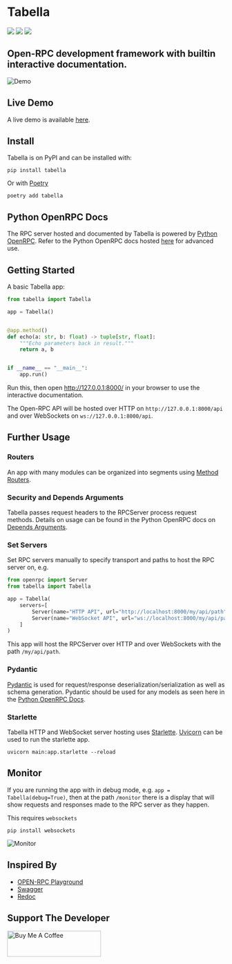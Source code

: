# Tabella

![](https://img.shields.io/badge/License-ApacheV2-blue.svg)
![](https://img.shields.io/badge/code%20style-black-000000.svg)
![](https://img.shields.io/pypi/v/tabella.svg)

## Open-RPC development framework with builtin interactive documentation.

![Demo](https://gitlab.com/mburkard/tabella/-/raw/main/docs/demo.png)

## Live Demo

A live demo is available [here](https://tabella.burkard.cloud/).

## Install

Tabella is on PyPI and can be installed with:

```shell
pip install tabella
```

Or with [Poetry](https://python-poetry.org/)

```shell
poetry add tabella
```

## Python OpenRPC Docs

The RPC server hosted and documented by Tabella is powered
by [Python OpenRPC](https://gitlab.com/mburkard/openrpc). Refer to the Python OpenRPC
docs hosted [here](https://python-openrpc.burkard.cloud/) for advanced use.

## Getting Started

A basic Tabella app:

```python
from tabella import Tabella

app = Tabella()


@app.method()
def echo(a: str, b: float) -> tuple[str, float]:
    """Echo parameters back in result."""
    return a, b


if __name__ == "__main__":
    app.run()
```

Run this, then open http://127.0.0.1:8000/ in your browser to use the interactive
documentation.

The Open-RPC API will be hosted over HTTP on `http://127.0.0.1:8000/api` and over
WebSockets on `ws://127.0.0.1:8000/api`.

## Further Usage

### Routers

An app with many modules can be organized into segments
using [Method Routers](https://python-openrpc.burkard.cloud/method_routers).

### Security and Depends Arguments

Tabella passes request headers to the RPCServer process request methods. Details on
usage can be found in the Python OpenRPC docs on
[Depends Arguments](https://python-openrpc.burkard.cloud/security).

### Set Servers

Set RPC servers manually to specify transport and paths to host the RPC server on, e.g.

```python
from openrpc import Server
from tabella import Tabella

app = Tabella(
    servers=[
        Server(name="HTTP API", url="http://localhost:8000/my/api/path"),
        Server(name="WebSocket API", url="ws://localhost:8000/my/api/path"),
    ]
)
```

This app will host the RPCServer over HTTP and over WebSockets with the
path `/my/api/path`.

### Pydantic

[Pydantic](https://docs.pydantic.dev/latest/) is used for request/response
deserialization/serialization as well as schema generation. Pydantic should be used for
any models as seen here in
the [Python OpenRPC Docs](https://python-openrpc.burkard.cloud/basics#pydantic-for-data-models).

### Starlette

Tabella HTTP and WebSocket server hosting uses [Starlette](https://www.starlette.io/).
[Uvicorn](https://www.uvicorn.org/) can be used to run the starlette app.

```shell
uvicorn main:app.starlette --reload
```

## Monitor

If you are running the app with in debug mode, e.g. `app = Tabella(debug=True)`, then at
the path `/monitor` there is a display that will show requests and responses made to the
RPC server as they happen.

This requires `websockets`

```shell
pip install websockets
```

![Monitor](https://gitlab.com/mburkard/tabella/-/raw/main/docs/monitor_demo.png)

## Inspired By

- [OPEN-RPC Playground](https://playground.open-rpc.org/)
- [Swagger](https://swagger.io/)
- [Redoc](https://github.com/Redocly/redoc)

## Support The Developer

<a href="https://www.buymeacoffee.com/mburkard" target="_blank">
  <img src="https://cdn.buymeacoffee.com/buttons/v2/default-blue.png"
       width="217"
       height="60"
       alt="Buy Me A Coffee">
</a>
